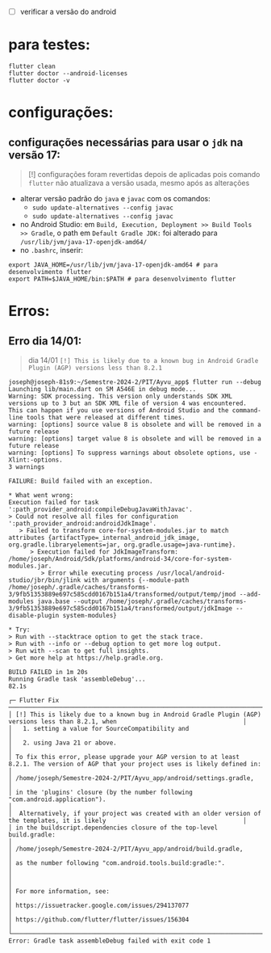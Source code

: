 
- [ ] verificar a versão do android

# para testes:

```
flutter clean
flutter doctor --android-licenses
flutter doctor -v
```

# configurações:
## configurações necessárias para usar o `jdk` na versão 17:

> [!] configurações foram revertidas depois de aplicadas pois comando `flutter` não atualizava a versão usada, mesmo após as alterações 

- alterar versão padrão do `java` e `javac` com os comandos:
   - `sudo update-alternatives --config javac`
   - `sudo update-alternatives --config javac`
- no Android Studio: em `Build, Execution, Deployment >> Build Tools >> Gradle`, o path em `Default Gradle JDK:` foi alterado para `/usr/lib/jvm/java-17-openjdk-amd64/`
- no `.bashrc`, inserir:
```
export JAVA_HOME=/usr/lib/jvm/java-17-openjdk-amd64 # para desenvolvimento flutter
export PATH=$JAVA_HOME/bin:$PATH # para desenvolvimento flutter
```


# Erros:
## Erro dia 14/01:

> dia 14/01
> `[!] This is likely due to a known bug in Android Gradle Plugin (AGP) versions less than 8.2.1`

```
joseph@joseph-81s9:~/Semestre-2024-2/PIT/Ayvu_app$ flutter run --debug
Launching lib/main.dart on SM A546E in debug mode...
Warning: SDK processing. This version only understands SDK XML versions up to 3 but an SDK XML file of version 4 was encountered. This can happen if you use versions of Android Studio and the command-line tools that were released at different times.
warning: [options] source value 8 is obsolete and will be removed in a future release
warning: [options] target value 8 is obsolete and will be removed in a future release
warning: [options] To suppress warnings about obsolete options, use -Xlint:-options.
3 warnings

FAILURE: Build failed with an exception.

* What went wrong:
Execution failed for task ':path_provider_android:compileDebugJavaWithJavac'.
> Could not resolve all files for configuration ':path_provider_android:androidJdkImage'.
   > Failed to transform core-for-system-modules.jar to match attributes {artifactType=_internal_android_jdk_image, org.gradle.libraryelements=jar, org.gradle.usage=java-runtime}.
      > Execution failed for JdkImageTransform: /home/joseph/Android/Sdk/platforms/android-34/core-for-system-modules.jar.
         > Error while executing process /usr/local/android-studio/jbr/bin/jlink with arguments {--module-path /home/joseph/.gradle/caches/transforms-3/9fb51353889e697c585cdd0167b151a4/transformed/output/temp/jmod --add-modules java.base --output /home/joseph/.gradle/caches/transforms-3/9fb51353889e697c585cdd0167b151a4/transformed/output/jdkImage --disable-plugin system-modules}

* Try:
> Run with --stacktrace option to get the stack trace.
> Run with --info or --debug option to get more log output.
> Run with --scan to get full insights.
> Get more help at https://help.gradle.org.

BUILD FAILED in 1m 20s
Running Gradle task 'assembleDebug'...                             82.1s

┌─ Flutter Fix ─────────────────────────────────────────────────────────────────────────────────────────────────────────────────────────┐
│ [!] This is likely due to a known bug in Android Gradle Plugin (AGP) versions less than 8.2.1, when                                   │
│   1. setting a value for SourceCompatibility and                                                                                      │
│   2. using Java 21 or above.                                                                                                          │
│ To fix this error, please upgrade your AGP version to at least 8.2.1. The version of AGP that your project uses is likely defined in: │
│ /home/joseph/Semestre-2024-2/PIT/Ayvu_app/android/settings.gradle,                                                                    │
│ in the 'plugins' closure (by the number following "com.android.application").                                                         │
│  Alternatively, if your project was created with an older version of the templates, it is likely                                      │
│ in the buildscript.dependencies closure of the top-level build.gradle:                                                                │
│ /home/joseph/Semestre-2024-2/PIT/Ayvu_app/android/build.gradle,                                                                       │
│ as the number following "com.android.tools.build:gradle:".                                                                            │
│                                                                                                                                       │
│ For more information, see:                                                                                                            │
│ https://issuetracker.google.com/issues/294137077                                                                                      │
│ https://github.com/flutter/flutter/issues/156304                                                                                      │
└───────────────────────────────────────────────────────────────────────────────────────────────────────────────────────────────────────┘
Error: Gradle task assembleDebug failed with exit code 1
```
